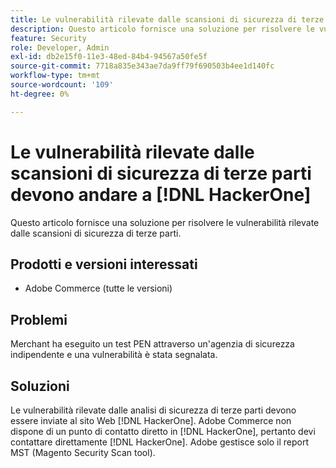 ```yaml
---
title: Le vulnerabilità rilevate dalle scansioni di sicurezza di terze parti dovrebbero andare a  [!DNL HackerOne]
description: Questo articolo fornisce una soluzione per risolvere le vulnerabilità rilevate dalle scansioni di sicurezza di terze parti.
feature: Security
role: Developer, Admin
exl-id: db2e15f0-11e3-48ed-84b4-94567a50fe5f
source-git-commit: 7718a835e343ae7da9ff79f690503b4ee1d140fc
workflow-type: tm+mt
source-wordcount: '109'
ht-degree: 0%

---
```


# Le vulnerabilità rilevate dalle scansioni di sicurezza di terze parti devono andare a [!DNL HackerOne]

Questo articolo fornisce una soluzione per risolvere le vulnerabilità rilevate dalle scansioni di sicurezza di terze parti.

## Prodotti e versioni interessati

* Adobe Commerce (tutte le versioni)

## Problemi

Merchant ha eseguito un test PEN attraverso un&#39;agenzia di sicurezza indipendente e una vulnerabilità è stata segnalata.

## Soluzioni

Le vulnerabilità rilevate dalle analisi di sicurezza di terze parti devono essere inviate al sito Web [!DNL HackerOne]. Adobe Commerce non dispone di un punto di contatto diretto in [!DNL HackerOne], pertanto devi contattare direttamente [!DNL HackerOne]. Adobe gestisce solo il report MST (Magento Security Scan tool).
